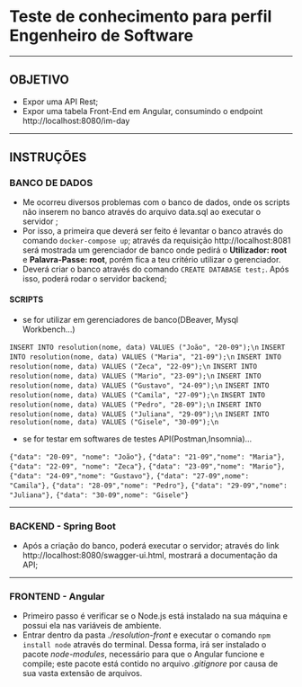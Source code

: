 # Teste de conhecimento para perfil Engenheiro de Software
----------
## OBJETIVO
- Expor uma API Rest;
- Expor uma tabela Front-End em Angular, consumindo o endpoint http://localhost:8080/im-day
----------

## INSTRUÇÕES

### BANCO DE DADOS
- Me ocorreu diversos problemas com o banco de dados, onde os scripts não inserem no banco através do arquivo data.sql ao executar o servidor ;
- Por isso, a primeira que deverá ser feito é levantar o banco através do comando `docker-compose up`; através da requisição http://localhost:8081 será mostrada um gerenciador de banco onde pedirá o **Utilizador: root** e **Palavra-Passe: root**, porém fica a teu critério utilizar o gerenciador.
- Deverá criar o banco através do comando `CREATE DATABASE test;`. Após isso, poderá rodar o servidor backend;

#### SCRIPTS
- se for utilizar em gerenciadores de banco(DBeaver, Mysql Workbench...)

`INSERT INTO resolution(nome, data) VALUES ("João", "20-09");\n`
`INSERT INTO resolution(nome, data) VALUES ("Maria", "21-09");\n`
`INSERT INTO resolution(nome, data) VALUES ("Zeca", "22-09");\n`
`INSERT INTO resolution(nome, data) VALUES ("Mario", "23-09");\n`
`INSERT INTO resolution(nome, data) VALUES ("Gustavo", "24-09");\n`
`INSERT INTO resolution(nome, data) VALUES ("Camila", "27-09");\n`
`INSERT INTO resolution(nome, data) VALUES ("Pedro", "28-09");\n`
`INSERT INTO resolution(nome, data) VALUES ("Juliana", "29-09");\n`
`INSERT INTO resolution(nome, data) VALUES ("Gisele", "30-09");\n`

- se for testar em softwares de testes API(Postman,Insomnia)...

`{"data": "20-09", "nome": "João"},`
`{"data": "21-09","nome": "Maria"},`
`{"data": "22-09", "nome": "Zeca"},`
`{"data": "23-09","nome": "Mario"},`
`{"data": "24-09","nome": "Gustavo"},`
`{"data": "27-09",nome": "Camila"},`
`{"data": "28-09","nome": "Pedro"},`
`{"data": "29-09","nome": "Juliana"},`
`{"data": "30-09",nome": "Gisele"}`

----------
### BACKEND - Spring Boot
- Após a criação do banco, poderá executar o servidor; através do link http://localhost:8080/swagger-ui.html, mostrará a documentação da API;

----------
### FRONTEND - Angular
- Primeiro passo é verificar se o Node.js está instalado na sua máquina e possui ela nas variáveis de ambiente.
- Entrar dentro da pasta *./resolution-front* e executar o comando `npm install node` através do terminal. Dessa forma, irá ser instalado o pacote *node-modules*, necessário para que o Angular funcione e compile; este pacote está contido no arquivo *.gitignore* por causa de sua vasta extensão de arquivos.
